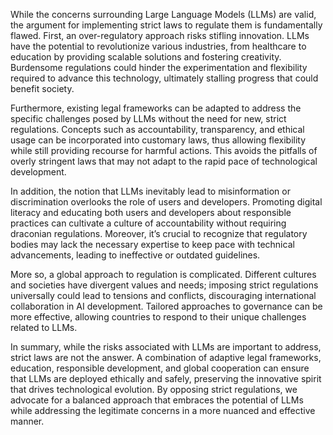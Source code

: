 While the concerns surrounding Large Language Models (LLMs) are valid, the argument for implementing strict laws to regulate them is fundamentally flawed. First, an over-regulatory approach risks stifling innovation. LLMs have the potential to revolutionize various industries, from healthcare to education by providing scalable solutions and fostering creativity. Burdensome regulations could hinder the experimentation and flexibility required to advance this technology, ultimately stalling progress that could benefit society.

Furthermore, existing legal frameworks can be adapted to address the specific challenges posed by LLMs without the need for new, strict regulations. Concepts such as accountability, transparency, and ethical usage can be incorporated into customary laws, thus allowing flexibility while still providing recourse for harmful actions. This avoids the pitfalls of overly stringent laws that may not adapt to the rapid pace of technological development.

In addition, the notion that LLMs inevitably lead to misinformation or discrimination overlooks the role of users and developers. Promoting digital literacy and educating both users and developers about responsible practices can cultivate a culture of accountability without requiring draconian regulations. Moreover, it’s crucial to recognize that regulatory bodies may lack the necessary expertise to keep pace with technical advancements, leading to ineffective or outdated guidelines.

More so, a global approach to regulation is complicated. Different cultures and societies have divergent values and needs; imposing strict regulations universally could lead to tensions and conflicts, discouraging international collaboration in AI development. Tailored approaches to governance can be more effective, allowing countries to respond to their unique challenges related to LLMs.

In summary, while the risks associated with LLMs are important to address, strict laws are not the answer. A combination of adaptive legal frameworks, education, responsible development, and global cooperation can ensure that LLMs are deployed ethically and safely, preserving the innovative spirit that drives technological evolution. By opposing strict regulations, we advocate for a balanced approach that embraces the potential of LLMs while addressing the legitimate concerns in a more nuanced and effective manner.